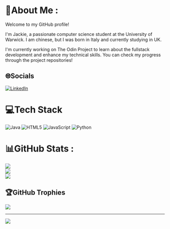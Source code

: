 # 💫About Me :
Welcome to my GitHub profile!

I'm Jackie, a passionate computer science student at the University of Warwick.
I am chinese, but I was born in Italy and currently studying in UK.

I'm currently working on The Odin Project to learn about the fullstack development and enhance my technical skills. 
You can check my progress through the project repositories!






## 🌐Socials
[![LinkedIn](https://img.shields.io/badge/LinkedIn-%230077B5.svg?logo=linkedin&logoColor=white)](https://linkedin.com/in/jackiewang03) 

# 💻Tech Stack
![Java](https://img.shields.io/badge/java-%23ED8B00.svg?style=for-the-badge&logo=java&logoColor=white) ![HTML5](https://img.shields.io/badge/html5-%23E34F26.svg?style=for-the-badge&logo=html5&logoColor=white) ![JavaScript](https://img.shields.io/badge/javascript-%23323330.svg?style=for-the-badge&logo=javascript&logoColor=%23F7DF1E) ![Python](https://img.shields.io/badge/python-3670A0?style=for-the-badge&logo=python&logoColor=ffdd54)
# 📊GitHub Stats :
![](https://github-readme-stats.vercel.app/api?username=jackiewaang&theme=react&hide_border=true&include_all_commits=false&count_private=true)<br/>
![](https://github-readme-streak-stats.herokuapp.com/?user=jackiewaang&theme=react&hide_border=true)<br/>
![](https://github-readme-stats.vercel.app/api/top-langs/?username=jackiewaang&theme=react&hide_border=true&include_all_commits=false&count_private=true&layout=compact)

## 🏆GitHub Trophies
![](https://github-trophies.vercel.app/?username=jackiewaang&theme=discord&no-frame=true&no-bg=false&margin-w=4)

---
[![](https://visitcount.itsvg.in/api?id=jackiewaang&icon=0&color=0)](https://visitcount.itsvg.in)
